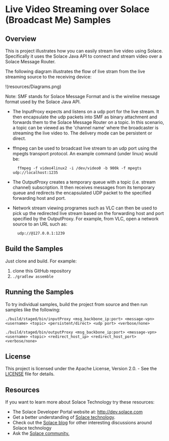 # Live Video Streaming over Solace (Broadcast Me) Samples
## Overview

This is project illustrates how you can easily stream live video using Solace. Specifically it uses the Solace Java API to connect and stream video over a Solace Message Router.

The following diagram illustrates the flow of live stram from the live streaming source to the receiving device:

!(resources/Diagrams.png)

Note: SMF stands for Solace Message Format and is the wireline message format used by the Solace Java API.

- The InputProxy expects and listens on a udp port for the live stream. It then encapsulate the udp packets into SMF as 
binary attachment and forwards them to the Solace Message Router on a topic.  In this scenario, a topic can be viewed as the 'channel name' where the broadcaster is streaming the live video to. The delivery mode can be persistent or direct.

- ffmpeg can be used to broadcast live stream to an udp port using the mpegts transport protocol. An example command (under linux) would be:

        ffmpeg -f video4linux2 -i /dev/video0 -b 900k -f mpegts udp://localhost:1235

- The OutputProxy creates a temporary queue with a topic (i.e. stream channel) subscription.  It then receives messages 
from its temporary queue and redirects the encapsulated UDP packet to the specified forwarding host and port.

- Network stream viewing programes such as VLC can then be used to pick up the redirected live stream based on the
forwarding host and port specified by the OutputProxy.  For example, from VLC, open a network source to an URL such as:

        udp://@127.0.0.1:1239


## Build the Samples

Just clone and build. For example:

  1. clone this GitHub repository
  1. `./gradlew assemble`


## Running the Samples

To try individual samples, build the project from source and then run samples like the following:

    ./build/staged/bin/inputProxy <msg_backbone_ip:port> <message-vpn> <username> <topic> <persistent/direct> <udp port> <verbose/none>

    ./build/staged/bin/outputProxy <msg_backbone_ip:port> <message-vpn> <username> <topic> <redirect_host_ip> <redirect_host_port> <verbose/none>


## License

This project is licensed under the Apache License, Version 2.0. - See the [LICENSE](LICENSE) file for details.


## Resources

If you want to learn more about Solace Technology try these resources:

- The Solace Developer Portal website at: http://dev.solace.com
- Get a better understanding of [Solace technology](http://dev.solace.com/tech/).
- Check out the [Solace blog](http://dev.solace.com/blog/) for other interesting discussions around Solace technology
- Ask the [Solace community.](http://dev.solace.com/community/)
